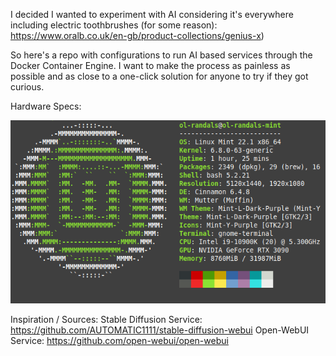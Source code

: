 I decided I wanted to experiment with AI considering it's everywhere including electric toothbrushes (for some reason): https://www.oralb.co.uk/en-gb/product-collections/genius-x)

So here's a repo with configurations to run AI based services through the Docker Container Engine. 
I want to make the process as painless as possible and as close to a one-click solution for anyone to try if they got curious.

Hardware Specs:

![NeoFetch Screenshot][neofetch_img]

[neofetch_img]: https://github.com/JoeMoloney/AI/blob/master/images/neofetch.png "Logo Title Text 2"

Inspiration / Sources: 
Stable Diffusion Service: https://github.com/AUTOMATIC1111/stable-diffusion-webui
Open-WebUI Service: https://github.com/open-webui/open-webui
